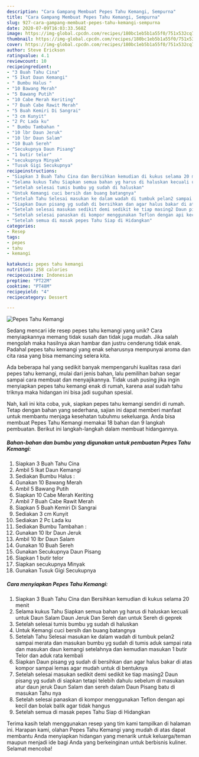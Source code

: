 ```yaml
---
description: "Cara Gampang Membuat Pepes Tahu Kemangi, Sempurna"
title: "Cara Gampang Membuat Pepes Tahu Kemangi, Sempurna"
slug: 927-cara-gampang-membuat-pepes-tahu-kemangi-sempurna
date: 2020-07-09T16:03:33.568Z
image: https://img-global.cpcdn.com/recipes/180bc1eb5b1a55f0/751x532cq70/pepes-tahu-kemangi-foto-resep-utama.jpg
thumbnail: https://img-global.cpcdn.com/recipes/180bc1eb5b1a55f0/751x532cq70/pepes-tahu-kemangi-foto-resep-utama.jpg
cover: https://img-global.cpcdn.com/recipes/180bc1eb5b1a55f0/751x532cq70/pepes-tahu-kemangi-foto-resep-utama.jpg
author: Steve Erickson
ratingvalue: 4.1
reviewcount: 10
recipeingredient:
- "3 Buah Tahu Cina"
- "5 Ikat Daun Kemangi"
- " Bumbu Halus "
- "10 Bawang Merah"
- "5 Bawang Putih"
- "10 Cabe Merah Keriting"
- "7 Buah Cabe Rawit Merah"
- "5 Buah Kemiri Di Sangrai"
- "3 cm Kunyit"
- "2 Pc Lada ku"
- " Bumbu Tambahan "
- "10 lbr Daun Jeruk"
- "10 lbr Daun Salam"
- "10 Buah Sereh"
- "Secukupnya Daun Pisang"
- "1 butir telor"
- "secukupnya Minyak"
- "Tusuk Gigi Secukupnya"
recipeinstructions:
- "Siapkan 3 Buah Tahu Cina dan Bersihkan kemudian di kukus selama 20 menit"
- "Selama kukus Tahu Siapkan semua bahan yg harus di haluskan kecuali untuk Daun Salam Daun Jeruk Dan Sereh dan untuk Sereh di geprek"
- "Setelah selesai tumis bumbu yg sudah di haluskan"
- "Untuk Kemangi cuci bersih dan buang batangnya"
- "Setelah Tahu Selesai masukan ke dalam wadah di tumbuk pelan2 sampai merata dan masukan bumbu yg sudah di tumis aduk sampai rata dan masukan daun kemangi setelahnya dan kemudian masukan 1 butir Telor dan aduk rata kembali"
- "Siapkan Daun pisang yg sudah di bersihkan dan agar halus bakar di atas kompor sampai lemas agar mudah untuk di bentuknya"
- "Setelah selesai masukan sedikit demi sedikit ke tiap masing2 Daun pisang yg sudah di siapkan tetapi telebih dahulu sebelum di masukan atur daun jeruk Daun Salam dan sereh dalam Daun Pisang batu di masukan Tahu nya"
- "Setelah selesai panaskan di kompor menggunakan Teflon dengan api kecil dan bolak balik agar tidak hangus"
- "Setelah semua di masak pepes Tahu Siap di Hidangkan"
categories:
- Resep
tags:
- pepes
- tahu
- kemangi

katakunci: pepes tahu kemangi 
nutrition: 258 calories
recipecuisine: Indonesian
preptime: "PT22M"
cooktime: "PT48M"
recipeyield: "4"
recipecategory: Dessert

---
```



![Pepes Tahu Kemangi](https://img-global.cpcdn.com/recipes/180bc1eb5b1a55f0/751x532cq70/pepes-tahu-kemangi-foto-resep-utama.jpg)

Sedang mencari ide resep pepes tahu kemangi yang unik? Cara menyiapkannya memang tidak susah dan tidak juga mudah. Jika salah mengolah maka hasilnya akan hambar dan justru cenderung tidak enak. Padahal pepes tahu kemangi yang enak seharusnya mempunyai aroma dan cita rasa yang bisa memancing selera kita.



Ada beberapa hal yang sedikit banyak mempengaruhi kualitas rasa dari pepes tahu kemangi, mulai dari jenis bahan, lalu pemilihan bahan segar sampai cara membuat dan menyajikannya. Tidak usah pusing jika ingin menyiapkan pepes tahu kemangi enak di rumah, karena asal sudah tahu triknya maka hidangan ini bisa jadi suguhan spesial.


Nah, kali ini kita coba, yuk, siapkan pepes tahu kemangi sendiri di rumah. Tetap dengan bahan yang sederhana, sajian ini dapat memberi manfaat untuk membantu menjaga kesehatan tubuhmu sekeluarga. Anda bisa membuat Pepes Tahu Kemangi memakai 18 bahan dan 9 langkah pembuatan. Berikut ini langkah-langkah dalam membuat hidangannya.

<!--inarticleads1-->

##### Bahan-bahan dan bumbu yang digunakan untuk pembuatan Pepes Tahu Kemangi:

1. Siapkan 3 Buah Tahu Cina
1. Ambil 5 Ikat Daun Kemangi
1. Sediakan  Bumbu Halus :
1. Gunakan 10 Bawang Merah
1. Ambil 5 Bawang Putih
1. Siapkan 10 Cabe Merah Keriting
1. Ambil 7 Buah Cabe Rawit Merah
1. Siapkan 5 Buah Kemiri Di Sangrai
1. Sediakan 3 cm Kunyit
1. Sediakan 2 Pc Lada ku
1. Sediakan  Bumbu Tambahan :
1. Gunakan 10 lbr Daun Jeruk
1. Ambil 10 lbr Daun Salam
1. Gunakan 10 Buah Sereh
1. Gunakan Secukupnya Daun Pisang
1. Siapkan 1 butir telor
1. Siapkan secukupnya Minyak
1. Gunakan Tusuk Gigi Secukupnya




<!--inarticleads2-->

##### Cara menyiapkan Pepes Tahu Kemangi:

1. Siapkan 3 Buah Tahu Cina dan Bersihkan kemudian di kukus selama 20 menit
1. Selama kukus Tahu Siapkan semua bahan yg harus di haluskan kecuali untuk Daun Salam Daun Jeruk Dan Sereh dan untuk Sereh di geprek
1. Setelah selesai tumis bumbu yg sudah di haluskan
1. Untuk Kemangi cuci bersih dan buang batangnya
1. Setelah Tahu Selesai masukan ke dalam wadah di tumbuk pelan2 sampai merata dan masukan bumbu yg sudah di tumis aduk sampai rata dan masukan daun kemangi setelahnya dan kemudian masukan 1 butir Telor dan aduk rata kembali
1. Siapkan Daun pisang yg sudah di bersihkan dan agar halus bakar di atas kompor sampai lemas agar mudah untuk di bentuknya
1. Setelah selesai masukan sedikit demi sedikit ke tiap masing2 Daun pisang yg sudah di siapkan tetapi telebih dahulu sebelum di masukan atur daun jeruk Daun Salam dan sereh dalam Daun Pisang batu di masukan Tahu nya
1. Setelah selesai panaskan di kompor menggunakan Teflon dengan api kecil dan bolak balik agar tidak hangus
1. Setelah semua di masak pepes Tahu Siap di Hidangkan




Terima kasih telah menggunakan resep yang tim kami tampilkan di halaman ini. Harapan kami, olahan Pepes Tahu Kemangi yang mudah di atas dapat membantu Anda menyiapkan hidangan yang menarik untuk keluarga/teman maupun menjadi ide bagi Anda yang berkeinginan untuk berbisnis kuliner. Selamat mencoba!
